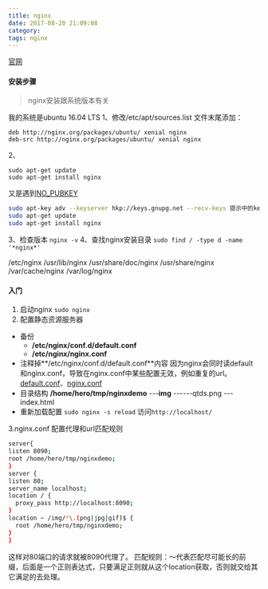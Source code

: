 ```yaml
---
title: nginx
date: 2017-08-20 21:09:08
category:
tags: nginx
---
```

[官网](http://nginx.org)
#### 安装步骤
>nginx安装跟系统版本有关

我的系统是ubuntu 16.04 LTS
1、修改/etc/apt/sources.list
文件末尾添加：
```code
deb http://nginx.org/packages/ubuntu/ xenial nginx
deb-src http://nginx.org/packages/ubuntu/ xenial nginx
```
2、
```shell
sudo apt-get update
sudo apt-get install nginx
```
又是遇到[NO_PUBKEY](https://carl-zk.github.io/blog/2017/05/17/NO-PUBKEY/)
```sh
sudo apt-key adv --keyserver hkp://keys.gnupg.net --recv-keys 提示中的key
sudo apt-get update
sudo apt-get install nginx
```
3、检查版本
`nginx -v`
4、查找nginx安装目录
`sudo find / -type d -name '*nginx*'`

/etc/nginx
/usr/lib/nginx
/usr/share/doc/nginx
/usr/share/nginx
/var/cache/nginx
/var/log/nginx

#### 入门
1. 启动nginx
`sudo nginx`
2. 配置静态资源服务器
+ 备份
  - **/etc/nginx/conf.d/default.conf**
  - **/etc/nginx/nginx.conf**
+ 注释掉**/etc/nginx/conf.d/default.conf**内容
因为nginx会同时读default和nginx.conf，导致在nginx.conf中某些配置无效，例如重复的url。
[default.conf](/blog/2017/08/20/nginx/default.conf)、[nginx.conf](/blog/2017/08/20/nginx/nginx.conf)
+ 目录结构
**/home/hero/tmp/nginxdemo**
---**img**
------qtds.png
---index.html
+ 重新加载配置
`sudo nginx -s reload`
访问`http://localhost/`


3.nginx.conf 配置代理和url匹配规则
```sh
server{
listen 8090;
root /home/hero/tmp/nginxdemo;
}
server {
listen 80;
server_name localhost;
location / {
  proxy_pass http://localhost:8090;
}
location ~ /img/*\.(png|jpg|gif)$ {
  root /home/hero/tmp/nginxdemo;
}
}
```
这样对80端口的请求就被8090代理了。
匹配规则：～代表匹配尽可能长的前缀，后面是一个正则表达式，只要满足正则就从这个location获取，否则就交给其它满足的去处理。